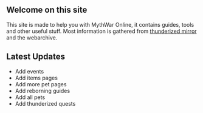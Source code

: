 ## Welcome on this site

This site is made to help you with MythWar Online, it contains guides, tools and other useful stuff. Most information is gathered from [thunderized mirror](https://thunderized.luigi311.com) and the webarchive.


## Latest Updates

- Add events
- Add items pages
- Add more pet pages
- Add reborning guides
- Add all pets
- Add thunderized quests
